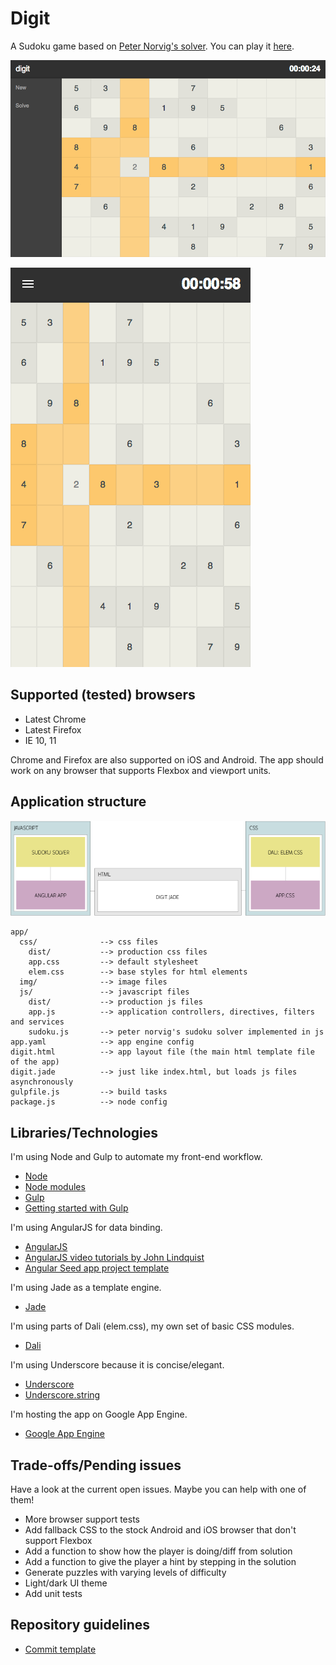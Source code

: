 # Digit

A Sudoku game based on [Peter Norvig's solver](http://norvig.com/sudoku.html). You can play it [here](https://digit-sudoku.appspot.com/).

![Digit on Google Nexus 7 2, Chrome](/app/img/digit-nexus72.png?raw=true "Digit on Google Nexus 7 2, Chrome")

![Digit on Google Nexus 4, Chrome](/app/img/digit-nexus4.png?raw=true "Digit on Google Nexus 4, Chrome")

## Supported (tested) browsers

- Latest Chrome
- Latest Firefox
- IE 10, 11

Chrome and Firefox are also supported on iOS and Android. The app should work on any browser that supports Flexbox and viewport units.

## Application structure

![Digit architecture](/app/img/digit-arch.png?raw=true "Digit architecture")

    app/
      css/              --> css files
        dist/           --> production css files
        app.css         --> default stylesheet
        elem.css        --> base styles for html elements
      img/              --> image files
      js/               --> javascript files
        dist/           --> production js files
        app.js          --> application controllers, directives, filters and services
        sudoku.js       --> peter norvig's sudoku solver implemented in js
    app.yaml            --> app engine config
    digit.html          --> app layout file (the main html template file of the app)
    digit.jade          --> just like index.html, but loads js files asynchronously
    gulpfile.js         --> build tasks
    package.js          --> node config

## Libraries/Technologies

I'm using Node and Gulp to automate my front-end workflow.

- [Node](http://nodejs.org/api/)
- [Node modules](https://github.com/joyent/node/wiki/modules)
- [Gulp](http://gulpjs.com/)
- [Getting started with Gulp](http://travismaynard.com/writing/getting-started-with-gulp)

I'm using AngularJS for data binding.

- [AngularJS](http://angularjs.org/)
- [AngularJS video tutorials by John Lindquist](http://www.egghead.io/)
- [Angular Seed app project template](https://github.com/angular/angular-seed)

I'm using Jade as a template engine.

- [Jade](https://github.com/visionmedia/jade)

I'm using parts of Dali (elem.css), my own set of basic CSS modules.

- [Dali](https://github.com/melhosseiny/dali)

I'm using Underscore because it is concise/elegant.

- [Underscore](http://underscorejs.org/)
- [Underscore.string](https://github.com/epeli/underscore.string)

I'm hosting the app on Google App Engine.

- [Google App Engine](https://developers.google.com/appengine/)

## Trade-offs/Pending issues

Have a look at the current open issues. Maybe you can help with one of them!

  - More browser support tests
  - Add fallback CSS to the stock Android and iOS browser that don't support Flexbox
  - Add a function to show how the player is doing/diff from solution
  - Add a function to give the player a hint by stepping in the solution
  - Generate puzzles with varying levels of difficulty
  - Light/dark UI theme
  - Add unit tests

## Repository guidelines

- [Commit template](http://programmers.stackexchange.com/questions/42110/can-you-recommend-a-good-commit-message-template-guidelines-to-enforce-in-the)

